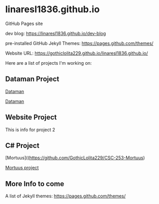 # linaresl1836.github.io
GitHub Pages site

dev blog: https://linaresl1836.github.io/dev-blog

pre-installed GitHub Jekyll Themes: https://pages.github.com/themes/

Website URL: https://gothiclolita229.github.io/linaresl1836.github.io/

Here are a list of projects I'm working on:

## Dataman Project

[Dataman](https://github.com/GothicLolita229/CTS285-Dataman)

<a href="https://github.com/GothicLolita229/CTS285-Dataman">Dataman</a>

## Website Project

This is info for project 2

## C# Project

[Mortuus]((https://github.com/GothicLolita229/CSC-253-Mortuus)

<a href="https://github.com/GothicLolita229/CSC-253-Mortuus">Mortuus project</a>

## More Info to come

A list of Jekyll themes: https://pages.github.com/themes/
